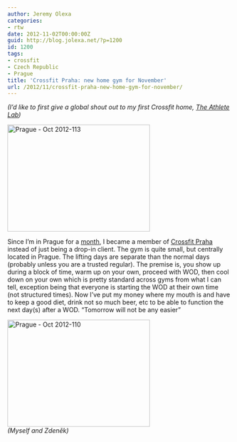 ```yaml
---
author: Jeremy Olexa
categories:
- rtw
date: 2012-11-02T00:00:00Z
guid: http://blog.jolexa.net/?p=1200
id: 1200
tags:
- crossfit
- Czech Republic
- Prague
title: 'Crossfit Praha: new home gym for November'
url: /2012/11/crossfit-praha-new-home-gym-for-november/
---
```


*(I&#8217;d like to first give a global shout out to my first Crossfit home, [The Athlete Lab][1])*

[<img src="http://farm9.staticflickr.com/8054/8148689367_f701c98a48_n.jpg" width="320" height="240" alt="Prague - Oct 2012-113" />][2]

Since I&#8217;m in Prague for a [month][3], I became a member of [Crossfit Praha][4] instead of just being a drop-in client. The gym is quite small, but centrally located in Prague. The lifting days are separate than the normal days (probably unless you are a trusted regular). The premise is, you show up during a block of time, warm up on your own, proceed with WOD, then cool down on your own which is pretty standard across gyms from what I can tell, exception being that everyone is starting the WOD at their own time (not structured times). Now I&#8217;ve put my money where my mouth is and have to keep a good diet, drink not so much beer, etc to be able to function the next day(s) after a WOD. &#8220;Tomorrow will not be any easier&#8221;

[<img src="http://farm9.staticflickr.com/8326/8148718474_b12227bdb2_n.jpg" width="320" height="240" alt="Prague - Oct 2012-110" />][5]  
*(Myself and Zdeněk)*

 [1]: http://theathletelab.com/
 [2]: http://www.flickr.com/photos/jolexa/8148689367/ "Prague - Oct 2012-113 by jolexa112, on Flickr"
 [3]: http://blog.jolexa.net/2012/10/unexpected-turn-of-events-in-prague/
 [4]: http://www.crossfitpraha.com/
 [5]: http://www.flickr.com/photos/jolexa/8148718474/ "Prague - Oct 2012-110 by jolexa112, on Flickr"